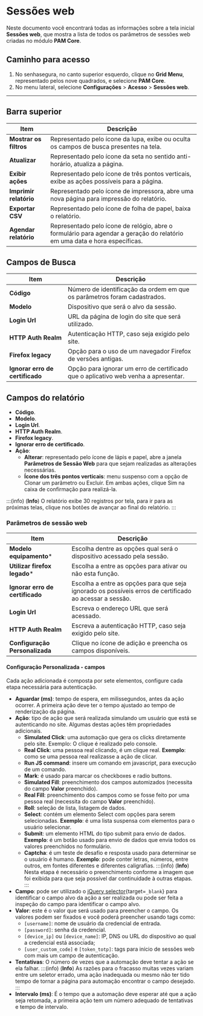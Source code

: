 # Sessões web

Neste documento você encontrará todas as informações sobre a tela inicial **Sessões web**, que mostra a lista de todos os parâmetros de sessões web criadas no módulo **PAM Core**.

## Caminho para acesso

1. No senhasegura, no canto superior esquerdo, clique no **Grid Menu**, representado pelos nove quadrados, e selecione **PAM Core**.
2. No menu lateral, selecione **Configurações** > **Acesso** > **Sessões web**.

---
## Barra superior
**Item**|**Descrição**
|---|---|
**Mostrar os filtros**|Representado pelo ícone da lupa, exibe ou oculta os campos de busca presentes na tela.
**Atualizar**|Representado pelo ícone da seta no sentido anti-horário, atualiza a página.
**Exibir ações**|Representado pelo ícone de três pontos verticais, exibe as ações possíveis para a página.
**Imprimir relatório**|Representado pelo ícone de impressora, abre uma nova página para impressão do relatório.
**Exportar CSV**|Representado pelo ícone de folha de papel, baixa o relatório.
| **Agendar relatório** | Representado pelo ícone de relógio, abre o formulário para agendar a geração do relatório em uma data e hora específicas. |


## Campos de Busca
| **Item**| **Descrição**|
|---|---|
| **Código**| Número de identificação da ordem em que os parâmetros foram cadastrados. |
| **Modelo**| Dispositivo que será o alvo da sessão.|
|**Login Url**| URL da página de login do site que será utilizado.|
| **HTTP Auth Realm**| Autenticação HTTP, caso seja exigido pelo site.|
| **Firefox legacy**| Opção para o uso de um navegador Firefox de versões antigas.  |
| **Ignorar erro de certificado** | Opção para ignorar um erro de certificado que o aplicativo web venha a apresentar. |


## Campos do relatório

* **Código**.
* **Modelo**.
* **Login Url**.
* **HTTP Auth Realm**.
* **Firefox legacy**.
* **Ignorar erro de certificado**.
* **Ação**:
    * **Alterar**: representado pelo ícone de lápis e papel, abre a janela **Parâmetros de Sessão Web** para que sejam realizadas as alterações necessárias.
    * **Ícone dos três pontos verticais**: menu suspenso com a opção de Clonar um parâmetro ou Excluir. Em ambas ações, clique Sim na caixa de confirmação para realizá-la.

:::(info) (**Info**)
O relatório exibe 30 registros por tela, para ir para as próximas telas, clique nos botões de avançar ao final do relatório.
:::

### Parâmetros de sessão web

**Item**|**Descrição**
---|---
**Modelo equipamento***|Escolha dentre as opções qual será o dispositivo acessado pela sessão.
**Utilizar firefox legado***|Escolha a entre as opções para ativar ou não esta função.
**Ignorar erro de certificado**|Escolha a entre as opções para que seja ignorado os possíveis erros de certificado ao acessar a sessão.
**Login Url**|Escreva o endereço URL que será acessado.
**HTTP Auth Realm**|Escreva a autenticação HTTP, caso seja exigido pelo site.
**Configuração Personalizada**|Clique no ícone de adição e preencha os campos disponíveis. 


#### Configuração Personalizada - campos
Cada ação adicionada é composta por sete elementos, configure cada etapa necessária para autenticação.

* **Aguardar (ms)**: tempo de espera, em milissegundos, antes da ação ocorrer. A primeira ação deve ter o tempo ajustado ao tempo de renderização da página.
* **Ação**: tipo de ação que será realizada simulando um usuário que está se autenticando no site. Algumas destas ações têm propriedades adicionais.
    * **Simulated Click**: uma automação que gera os clicks diretamente pelo site. Exemplo: O clique é realizado pelo console.
    * **Real Click**: uma pessoa real clicando, é um clique real. **Exemplo**: como se uma pessoa real realizasse a ação de clicar.
    * **Run JS command**: insere um comando em javascript, para execução de um comando.
    * **Mark**: é usado para marcar os checkboxes e radio buttons.
    * **Simulated Fill**: preenchimento dos campos automizados (necessita do campo **Valor** preenchido).
    * **Real Fill**: preenchimento dos campos como se fosse feito por uma pessoa real (necessita do campo **Valor** preenchido).
    * **Roll**: seleção de lista, listagem de dados.
    * **Select**: contém um elemento Select com opções para serem selecionadas. **Exemplo**: é uma lista suspensa com elementos para o usuário selecionar.
    * **Submit**: um elemento HTML do tipo submit para envio de dados. **Exemplo**: é um botão usado para envio de dados que envia todos os valores preenchidos no formulário.
    * **Captcha**: é um teste de desafio e resposta usado para determinar se o usuário é humano. **Exemplo**: pode conter letras, números, entre outros, em fontes diferentes e diferentes caligrafias.
        :::(info) (**Info**)
        Nesta etapa é necessário o preenchimento conforme a imagem que foi exibida para que seja possível dar continuidade à outras etapas.
        :::
* **Campo**: pode ser utilizado o [jQuery selector](https://api.jquery.com/category/selectors/){target=`_blank`} para identificar o campo alvo da ação a ser realizada ou pode ser feita a inspeção do campo para identificar o campo alvo.
* **Valor**: este é o valor que será usado para preencher o campo. Os valores podem ser fixados e você poderá preencher usando tags como:
    * `[username]`: nome de usuário da credencial de entrada.
    * `[password]`: senha da credencial.
    * `[device_ip]` ou `[device_name]`: IP, DNS ou URL do dispositivo ao qual a credencial está associada;
    * `[user_custom_code]` e `[token_totp]`: tags para início de sessões web com mais um campo de autenticação.
* **Tentativas**: O número de vezes que a automação deve tentar a ação se ela falhar. 
    :::(info) (**Info**)
    As razões para o fracasso muitas vezes variam entre um seletor errado, uma ação inadequada ou mesmo não ter tido tempo de tornar a página para automação encontrar o campo desejado.
    :::
* **Intervalo (ms)**: É o tempo que a automação deve esperar até que a ação seja retomada, a primeira ação tem um número adequado de tentativas e tempo de intervalo.